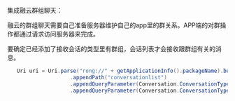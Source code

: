 集成融云群组聊天：

融云的群组聊天需要自己准备服务器维护自己的app里的群关系。APP端的对群操作都通过请求访问服务器来完成。

要确定已经添加了接收会话的类型里有群组，会话列表才会接收跟群组有关的消息。
```java
   Uri uri = Uri.parse("rong://" + getApplicationInfo().packageName).buildUpon()
                    .appendPath("conversationlist")
                    .appendQueryParameter(Conversation.ConversationType.PRIVATE.getName(), "false") //设置私聊会话是否聚合显示
                    .appendQueryParameter(Conversation.ConversationType.GROUP.getName(), "false")     .build();//群组
   ```
                    
   
                    